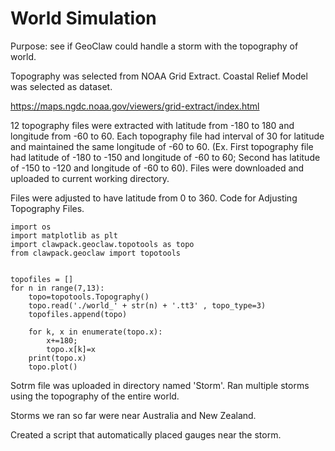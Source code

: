 # World Simulation


Purpose: see if GeoClaw could handle a storm with the topography of world.


Topography was selected from NOAA Grid Extract. Coastal Relief Model was selected as dataset.


https://maps.ngdc.noaa.gov/viewers/grid-extract/index.html

12 topography files were extracted with latitude from -180 to 180 and longitude from -60 to 60. Each topography file had interval of 30 for latitude and maintained the same longitude of -60 to 60. (Ex. First topography file had latitude of -180 to -150 and longitude of -60 to 60; Second has latitude of -150 to -120 and longitude of -60 to 60). Files were downloaded and uploaded to current working directory. 


Files were adjusted to have latitude from 0 to 360. Code for Adjusting Topography Files.


    import os
    import matplotlib as plt
    import clawpack.geoclaw.topotools as topo
    from clawpack.geoclaw import topotools


    topofiles = []
    for n in range(7,13):
        topo=topotools.Topography()
        topo.read('./world_' + str(n) + '.tt3' , topo_type=3)
        topofiles.append(topo)

        for k, x in enumerate(topo.x):
            x+=180;
            topo.x[k]=x
        print(topo.x)
        topo.plot()

Sotrm file was uploaded in directory named 'Storm'. Ran multiple storms using the topography of the entire world.


Storms we ran so far were near Australia and New Zealand.


Created a script that automatically placed gauges near the storm. 
